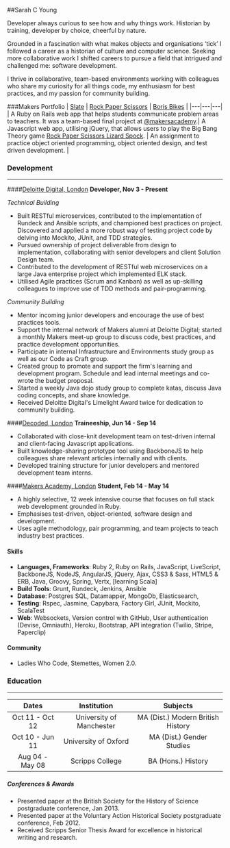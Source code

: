 ##Sarah C Young

Developer always curious to see how and why things work. Historian by training, developer by choice, cheerful by nature.

Grounded in a fascination with what makes objects and organisations ‘tick’ I followed a career as a historian of culture and computer science. Seeking more collaborative work I shifted careers to pursue a field that intrigued and challenged me: software development.

I thrive in collaborative, team-based environments working with colleagues who share my curiosity for all things code, my enthusiasm for best practices, and my passion for community building.

###Makers Portfolio
| [Slate](https://github.com/slateapp/slate) | [Rock Paper Scissors](https://github.com/sarahseewhy/RockPaperScissors) | [Boris Bikes](https://github.com/sarahseewhy/boris-bike) |
|---|---|---|
| A Ruby on Rails web app that helps students communicate problem areas to teachers. It was a team-based final project at [@makersacademy](https://github.com/makersacademy).| A Javascript web app, utilising jQuery, that allows users to play the Big Bang Theory game [Rock Paper Scissors Lizard Spock](https://www.youtube.com/watch?v=iapcKVn7DdY). | An assignment to practice object oriented programming, object oriented design, and test driven development. |

### Development
---------------

####[Deloitte Digital, London](http://www.deloittedigital.com/eu/)
**Developer, Nov 3 - Present**

_Technical Building_
* Built RESTful microservices, contributed to the implementation of Rundeck and Ansible scripts, and championed best practices on project. Discovered and applied a more robust way of testing project code by delving into Mockito, JUnit, and TDD strategies.
* Pursued ownership of project deliverable from design to implementation, collaborating with senior developers and client Solution Design team.
* Contributed to the development of RESTful web microservices on a large Java enterprise project which implemented ELK stack.
* Utilised Agile practices (Scrum and Kanban) as well as up-skilling colleagues to improve use of TDD methods and pair-programming.

_Community Building_
* Mentor incoming junior developers and encourage the use of best practices tools.
* Support the internal network of Makers alumni at Deloitte Digital; started a monthly Makers meet-up group to discuss code, best practices, and practice development opportunities.
* Participate in internal Infrastructure and Environments study group as well as our Code as Craft group.
* Created group to promote and support the firm's learning and development program. Schedule and lead internal meetings and co-wrote the budget proposal.
* Started a weekly Java dojo study group to complete katas, discuss Java coding concepts, and share knowledge.
* Received Deloitte Digital's Limelight Award twice for dedication to community building.


####[Decoded, London](http://www.decoded.co/)
**Traineeship, Jun 14 - Sep 14**
* Collaborated with close-knit development team on test-driven internal and client-facing Javascript applications.
* Built knowledge-sharing prototype tool using BackboneJS to help colleagues share relevant articles internally and with clients.
* Developed training structure for junior developers and mentored development team interns.

####[Makers Academy, London](http://www.makersacademy.com)
**Student, Feb 14 - May 14**
* A highly selective, 12 week intensive course that focuses on full stack web development grounded in Ruby.
* Emphasises test-driven, object-oriented, software design and development.
* Uses agile methodology, pair programming, and team projects to teach industry best practices.

#### Skills
* __Languages, Frameworks__: Ruby 2, Ruby on Rails, JavaScript, LiveScript, BackboneJS, NodeJS, AngularJS, jQuery, Ajax, CSS3 & Sass, HTML5 & ERB, Java, Groovy, Spring, Vertx, [learning Scala]
* __Build Tools__: Grunt, Rundeck, Jenkins, Ansible
* __Database__: Postgres SQL, Datamapper, MongoDb, Elasticsearch,
* __Testing__: Rspec, Jasmine, Capybara, Factory Girl, JUnit, Mockito, ScalaTest
* __Web__: Websockets, Version control with GitHub, User authentication (Devise, Omniauth), Heroku, Bootstrap, API integration (Twilio, Stripe, Paperclip)

#### Community
* Ladies Who Code, Stemettes, Women 2.0.

### Education
------------
|       Dates       |        Institution         |            Subjects                   |
| :---------------: | :------------------------: | :-----------------------------------: |
| Oct 11 - Oct 12   | University of Manchester   | MA (Dist.) Modern British History     |
| Oct 10 - Jun 11   | University of Oxford       | MA (Dist.) Gender Studies             |
| Aug 04 - May 08   | Scripps College            | BA (Hons.) History                    |

##### Conferences & Awards
- Presented paper at the British Society for the History of Science postgraduate conference, Jan 2013.
- Presented paper at the Voluntary Action Historical Society postgraduate conference, Feb 2012.
- Received Scripps Senior Thesis Award for excellence in historical writing and research.
